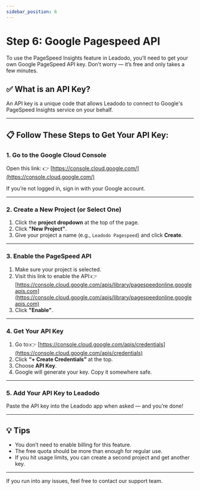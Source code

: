```yaml
---
sidebar_position: 6
---
```

# Step 6: Google Pagespeed API

To use the PageSpeed Insights feature in Leadodo, you’ll need to get your own Google PageSpeed API key. Don’t worry — it’s free and only takes a few minutes.

## ✅ What is an API Key?

An API key is a unique code that allows Leadodo to connect to Google's PageSpeed Insights service on your behalf.

---

## 📋 Follow These Steps to Get Your API Key:

### 1. Go to the Google Cloud Console

Open this link:
👉 [https://console.cloud.google.com/](https://console.cloud.google.com/)

If you’re not logged in, sign in with your Google account.

---

### 2. Create a New Project (or Select One)

1. Click the **project dropdown** at the top of the page.
2. Click **"New Project"**.
3. Give your project a name (e.g., `Leadodo Pagespeed`) and click **Create**.

---

### 3. Enable the PageSpeed API

1. Make sure your project is selected.
2. Visit this link to enable the API:👉 [https://console.cloud.google.com/apis/library/pagespeedonline.googleapis.com](https://console.cloud.google.com/apis/library/pagespeedonline.googleapis.com)
3. Click **"Enable"**.

---

### 4. Get Your API Key

1. Go to:👉 [https://console.cloud.google.com/apis/credentials](https://console.cloud.google.com/apis/credentials)
2. Click **“+ Create Credentials”** at the top.
3. Choose **API Key**.
4. Google will generate your key. Copy it somewhere safe.

---

### 5. Add Your API Key to Leadodo

Paste the API key into the Leadodo app when asked — and you’re done!

---

## 💡 Tips

- You don’t need to enable billing for this feature.
- The free quota should be more than enough for regular use.
- If you hit usage limits, you can create a second project and get another key.

---

If you run into any issues, feel free to contact our support team.
